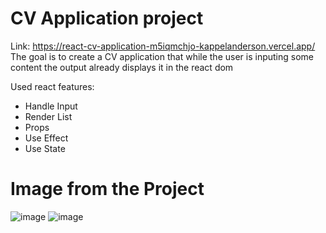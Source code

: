 # CV Application project
Link: https://react-cv-application-m5iqmchjo-kappelanderson.vercel.app/
The goal is to create a CV application that while the user is inputing some content the output already displays it in the react dom

Used react features:

- Handle Input
- Render List
- Props
- Use Effect
- Use State

# Image from the Project
![image](https://user-images.githubusercontent.com/96890436/211419242-16490adf-0214-44eb-ace9-def885c485d7.png)
![image](https://user-images.githubusercontent.com/96890436/211419680-25e56de2-01a2-4d2a-97c6-828df5659230.png)

